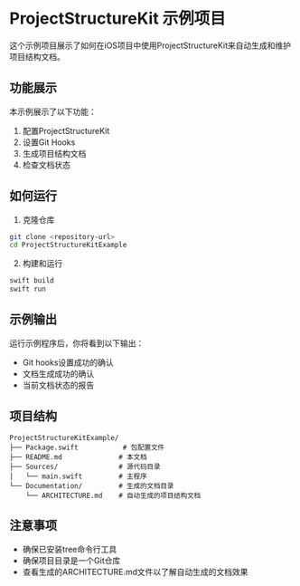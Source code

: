# ProjectStructureKit 示例项目

这个示例项目展示了如何在iOS项目中使用ProjectStructureKit来自动生成和维护项目结构文档。

## 功能展示

本示例展示了以下功能：
1. 配置ProjectStructureKit
2. 设置Git Hooks
3. 生成项目结构文档
4. 检查文档状态

## 如何运行

1. 克隆仓库
```bash
git clone <repository-url>
cd ProjectStructureKitExample
```

2. 构建和运行
```bash
swift build
swift run
```

## 示例输出

运行示例程序后，你将看到以下输出：
- Git hooks设置成功的确认
- 文档生成成功的确认
- 当前文档状态的报告

## 项目结构

```
ProjectStructureKitExample/
├── Package.swift           # 包配置文件
├── README.md              # 本文档
├── Sources/               # 源代码目录
│   └── main.swift         # 主程序
└── Documentation/         # 生成的文档目录
    └── ARCHITECTURE.md    # 自动生成的项目结构文档
```

## 注意事项

- 确保已安装tree命令行工具
- 确保项目目录是一个Git仓库
- 查看生成的ARCHITECTURE.md文件以了解自动生成的文档效果 